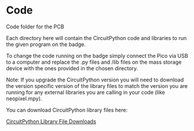 # Code

Code folder for the PCB

Each directory here will contain the CircuitPython code and libraries to run the given program on the badge.

To change the code running on the badge simply connect the Pico via USB to a computer and replace the .py files and /lib files on the mass storage device with the ones provided in the chosen directory.

Note: If you upgrade the CircuitPython version you will need to download the version specific version of the library files to match the version you are running for any external libraries you are calling in your code (like neopixel.mpy).

You can download CircuitPython library files here:

[CircuitPython Library File Downloads](https://circuitpython.org/libraries)
